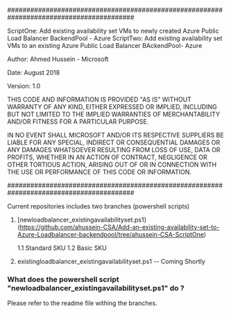  
#########################################################################################

 ScriptOne: Add existing availability set VMs to newly created Azure Public Load Balancer BackendPool - Azure
 ScriptTwo: Add existing availability set VMs to an existing Azure Public Load Balancer BAckendPool- Azure

 Author: Ahmed Hussein - Microsoft 
 
 Date: August 2018
 
 Version: 1.0
 
 [References]: (https://docs.microsoft.com/en-us/azure/load-balancer/quickstart-create-standard-load-balancer-powershell)
 

 THIS CODE AND INFORMATION IS PROVIDED "AS IS" WITHOUT WARRANTY OF
 ANY KIND, EITHER EXPRESSED OR IMPLIED, INCLUDING BUT NOT LIMITED TO
 THE IMPLIED WARRANTIES OF MERCHANTABILITY AND/OR FITNESS FOR A
 PARTICULAR PURPOSE.

 IN NO EVENT SHALL MICROSOFT AND/OR ITS RESPECTIVE SUPPLIERS BE
 LIABLE FOR ANY SPECIAL, INDIRECT OR CONSEQUENTIAL DAMAGES OR ANY
 DAMAGES WHATSOEVER RESULTING FROM LOSS OF USE, DATA OR PROFITS,
 WHETHER IN AN ACTION OF CONTRACT, NEGLIGENCE OR OTHER TORTIOUS
 ACTION, ARISING OUT OF OR IN CONNECTION WITH THE USE OR PERFORMANCE
 OF THIS CODE OR INFORMATION.


#########################################################################################

Current repositories includes two branches (powershell scripts)

1. [newloadbalancer_existingavailabilityset.ps1] (https://github.com/ahussein-CSA/Add-an-existing-availability-set-to-Azure-Loadbalancer-backendpool/tree/ahussein-CSA-ScriptOne)
    
    1.1 Standard SKU
    1.2 Basic SKU
    
2. existingloadbalancer_existingavailabilityset.ps1 -- Coming Shortly

### What does the powershell script "newloadbalancer_existingavailabilityset.ps1" do ? 

Please refer to the readme file withing the branches.
